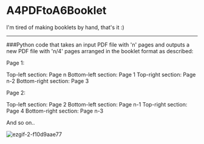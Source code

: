 # A4PDFtoA6Booklet
I'm tired of making booklets by hand, that's it :)

---

###Python code that takes an input PDF file with 'n' pages and outputs a new PDF file with 'n/4' pages arranged in the booklet format as described:

Page 1:

Top-left section: Page n
Bottom-left section: Page 1
Top-right section: Page n-2
Bottom-right section: Page 3

Page 2:

Top-left section: Page 2
Bottom-left section: Page n-1
Top-right section: Page 4
Bottom-right section: Page n-3

And so on..

![ezgif-2-f10d9aae77](https://user-images.githubusercontent.com/40859246/226145325-7972b877-4eb2-4425-8116-bd7a85759514.gif)
